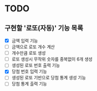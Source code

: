 # TODO

## 구현할 '로또(자동)' 기능 목록

- [x] 금액 입력 기능
- [ ] 금액으로 로또 개수 계산
- [ ] 개수만큼 로또 생성
- [ ] 로또 생성시 무작위 숫자를 중복없이 6개 생성
- [ ] 생성된 로또 번호 출력 기능
- [x] 당첨 번호 입력 기능
- [ ] 생성된 로또 기반으로 당첨 통계 생성 기능
- [ ] 당첨 통계 출력 기능
